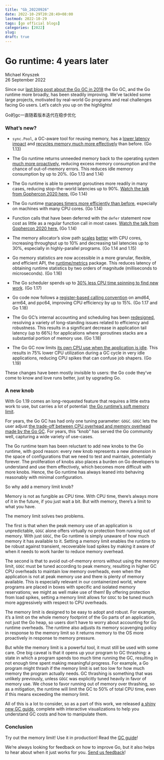 ```yaml
---
title: "Gb_20220926"
date: 2022-10-29T20:28:49+08:00
lastmod: 2022-10-29
tags: [go official blogs]
categories: [2022]
slug:
draft: true
---
```

# Go runtime: 4 years later

Michael Knyszek  
26 September 2022

Since our [last blog post about the Go GC in 2018](https://go.dev/blog/ismmkeynote) the Go GC, and the Go runtime more broadly, has been steadily improving. We’ve tackled some large projects, motivated by real-world Go programs and real challenges facing Go users. Let’s catch you up on the highlights!

Go的gc一直随着版本迭代在稳步优化

### What’s new?

- `sync.Pool`, a GC-aware tool for reusing memory, has a [lower latency impact](https://go.dev/cl/166960) and [recycles memory much more effectively](https://go.dev/cl/166961) than before. (Go 1.13)
    
- The Go runtime returns unneeded memory back to the operating system [much more proactively](https://go.dev/issue/30333), reducing excess memory consumption and the chance of out-of-memory errors. This reduces idle memory consumption by up to 20%. (Go 1.13 and 1.14)
    
- The Go runtime is able to preempt goroutines more readily in many cases, reducing stop-the-world latencies up to 90%. [Watch the talk from Gophercon 2020 here.](https://www.youtube.com/watch?v=1I1WmeSjRSw) (Go 1.14)
    
- The Go runtime [manages timers more efficiently than before](https://go.dev/cl/171883), especially on machines with many CPU cores. (Go 1.14)
    
- Function calls that have been deferred with the `defer` statement now cost as little as a regular function call in most cases. [Watch the talk from Gophercon 2020 here.](https://www.youtube.com/watch?v=DHVeUsrKcbM) (Go 1.14)
    
- The memory allocator’s slow path [scales](https://go.dev/issue/35112) [better](https://go.dev/issue/37487) with CPU cores, increasing throughput up to 10% and decreasing tail latencies up to 30%, especially in highly-parallel programs. (Go 1.14 and 1.15)
    
- Go memory statistics are now accessible in a more granular, flexible, and efficient API, the [runtime/metrics](https://pkg.go.dev/runtime/metrics) package. This reduces latency of obtaining runtime statistics by two orders of magnitude (milliseconds to microseconds). (Go 1.16)
    
- The Go scheduler spends up to [30% less CPU time spinning to find new work](https://go.dev/issue/43997). (Go 1.17)
    
- Go code now follows a [register-based calling convention](https://go.dev/issues/40724) on amd64, arm64, and ppc64, improving CPU efficiency by up to 15%. (Go 1.17 and Go 1.18)
    
- The Go GC’s internal accounting and scheduling has been [redesigned](https://go.dev/issue/44167), resolving a variety of long-standing issues related to efficiency and robustness. This results in a significant decrease in application tail latency (up to 66%) for applications where goroutines stacks are a substantial portion of memory use. (Go 1.18)
    
- The Go GC now limits [its own CPU use when the application is idle](https://go.dev/issue/44163). This results in 75% lower CPU utilization during a GC cycle in very idle applications, reducing CPU spikes that can confuse job shapers. (Go 1.19)
    

These changes have been mostly invisible to users: the Go code they’ve come to know and love runs better, just by upgrading Go.

### A new knob

With Go 1.19 comes an long-requested feature that requires a little extra work to use, but carries a lot of potential: [the Go runtime’s soft memory limit](https://pkg.go.dev/runtime/debug#SetMemoryLimit).

For years, the Go GC has had only one tuning parameter: `GOGC`. `GOGC` lets the user adjust [the trade-off between CPU overhead and memory overhead made by the Go GC](https://pkg.go.dev/runtime/debug#SetGCPercent). For years, this “knob” has served the Go community well, capturing a wide variety of use-cases.

The Go runtime team has been reluctant to add new knobs to the Go runtime, with good reason: every new knob represents a new _dimension_ in the space of configurations that we need to test and maintain, potentially forever. The proliferation of knobs also places a burden on Go developers to understand and use them effectively, which becomes more difficult with more knobs. Hence, the Go runtime has always leaned into behaving reasonably with minimal configuration.

So why add a memory limit knob?

Memory is not as fungible as CPU time. With CPU time, there’s always more of it in the future, if you just wait a bit. But with memory, there’s a limit to what you have.

The memory limit solves two problems.

The first is that when the peak memory use of an application is unpredictable, `GOGC` alone offers virtually no protection from running out of memory. With just `GOGC`, the Go runtime is simply unaware of how much memory it has available to it. Setting a memory limit enables the runtime to be robust against transient, recoverable load spikes by making it aware of when it needs to work harder to reduce memory overhead.

The second is that to avoid out-of-memory errors without using the memory limit, `GOGC` must be tuned according to peak memory, resulting in higher GC CPU overheads to maintain low memory overheads, even when the application is not at peak memory use and there is plenty of memory available. This is especially relevant in our containerized world, where programs are placed in boxes with specific and isolated memory reservations; we might as well make use of them! By offering protection from load spikes, setting a memory limit allows for `GOGC` to be tuned much more aggressively with respect to CPU overheads.

The memory limit is designed to be easy to adopt and robust. For example, it’s a limit on the whole memory footprint of the Go parts of an application, not just the Go heap, so users don’t have to worry about accounting for Go runtime overheads. The runtime also adjusts its memory scavenging policy in response to the memory limit so it returns memory to the OS more proactively in response to memory pressure.

But while the memory limit is a powerful tool, it must still be used with some care. One big caveat is that it opens up your program to GC thrashing: a state in which a program spends too much time running the GC, resulting in not enough time spent making meaningful progress. For example, a Go program might thrash if the memory limit is set too low for how much memory the program actually needs. GC thrashing is something that was unlikely previously, unless `GOGC` was explicitly tuned heavily in favor of memory use. We chose to favor running out of memory over thrashing, so as a mitigation, the runtime will limit the GC to 50% of total CPU time, even if this means exceeding the memory limit.

All of this is a lot to consider, so as a part of this work, we released [a shiny new GC guide](https://go.dev/doc/gc-guide), complete with interactive visualizations to help you understand GC costs and how to manipulate them.

### Conclusion

Try out the memory limit! Use it in production! Read the [GC guide](https://go.dev/doc/gc-guide)!

We’re always looking for feedback on how to improve Go, but it also helps to hear about when it just works for you. [Send us feedback](https://groups.google.com/g/golang-dev)!

